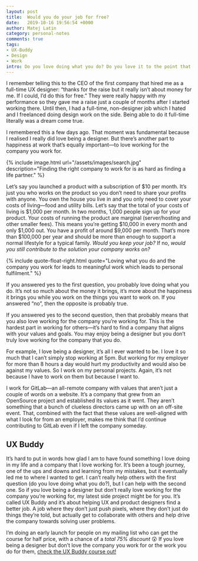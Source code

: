 ```yaml
---
layout: post
title:  Would you do your job for free?
date:   2019-10-16 19:56:54 +0000
author: Matej Latin
category: personal-notes
comments: true
tags:
- UX-Buddy
- Design
- Work
intro: Do you love doing what you do? Do you love it to the point that you’d do it for free?
---
```


I remember telling this to the CEO of the first company that hired me as a full-time UX designer: “thanks for the raise but it really isn’t about money for me. If I could, I’d do this for free.” They were really happy with my performance so they gave me a raise just a couple of months after I started working there. Until then, I had a full-time, non-designer job which I hated and I freelanced doing design work on the side. Being able to do it full-time literally was a dream come true.

I remembered this a few days ago. That moment was fundamental because I realised I really did love being a designer. But there’s another part to happiness at work that’s equally important—to love working for the company you work for.

{% include image.html url="/assets/images/search.jpg" description="Finding the right company to work for is as hard as finding a life partner." %}

Let’s say you launched a product with a subscription of $10 per month. It’s just you who works on the product so you don’t need to share your profits with anyone. You own the house you live in and you only need to cover your costs of living—food and utility bills. Let’s say that the total of your costs of living is $1,000 per month. In two months, 1,000 people sign up for your product. Your costs of running the product are marginal (server/hosting and other smaller fees). This means you’re getting $10,000 in every month and only $1,000 out. You have a profit of around $9,000 per month. That’s more than $100,000 per year and should be more than enough to support a normal lifestyle for a typical family. *Would you keep your job?* If no, *would you still contribute to the solution your company works on?*

{% include quote-float-right.html quote="Loving what you do and the company you work for leads to meaningful work which leads to personal fulfilment." %}

If you answered yes to the first question, you probably love doing what you do. It’s not so much about the money it brings, it’s more about the happiness it brings you while you work on the things you want to work on. If you answered “no”, then the opposite is probably true.

If you answered yes to the second question, then that probably means that you also love working for the company you’re working for. This is the hardest part in working for others—it’s hard to find a company that aligns with your values and goals. You may enjoy being a designer but you don’t truly love working for the company that you do.

For example, I love being a designer, it’s all I ever wanted to be. I love it so much that I can’t simply stop working at 5pm. But working for my employer for more than 8 hours a day would hurt my productivity and would also be against my values. So I work on my personal projects. Again, it’s not because I have to work on them but because I want to.

I work for GitLab—an all-remote company with values that aren’t just a couple of words on a website. It’s a company that grew from an OpenSource project and established its values as it went. They aren’t something that a bunch of clueless directors came up with on an off-site event. That, combined with the fact that these values are well-aligned with what I look for from an employer, makes me think that I’d continue contributing to GitLab even if I left the company someday.

## UX Buddy

It’s hard to put in words how glad I am to have found something I love doing in my life and a company that I love working for. It’s been a tough journey, one of the ups and downs and learning from my mistakes, but it eventually led me to where I wanted to get. I can’t really help others with the first question (do you love doing what you do?), but I can help with the second one. So if you love being a designer but don’t really love working for the company you’re working for, my latest side project might be for you. It’s called UX Buddy and it’s about helping UX and product designers find a better job. A job where they don’t just push pixels, where they don’t just do things they’re told, but actually get to collaborate with others and help drive the company towards solving user problems.

I’m doing an early launch for people on my mailing list who can get the course for half price, with a chance of a *total 75% discount* 😲 If you love being a designer but don’t love the company you work for or the work you do for them, [check the UX Buddy course out!](https://uxbuddy.co)